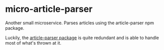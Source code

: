 # micro-article-parser
Another small microservice. Parses articles using the article-parser npm package.

Luckily, the [article-parser package](https://github.com/ndaidong/article-parser) is quite redundant and is able to handle most of what's thrown at it. 
